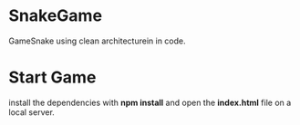 # SnakeGame
GameSnake using clean architecturein in code.

# Start Game
install the dependencies with <strong>npm install</strong> and open the <strong>index.html</strong> file on a local server.
